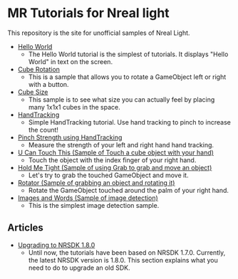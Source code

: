 # MR Tutorials for Nreal light

This repository is the site for unofficial samples of Nreal Light.

- [Hello World](https://github.com/karad/mr-tutorials-for-nreal-light/tree/main/HelloWorld)
    - The Hello World tutorial is the simplest of tutorials. It displays "Hello World" in text on the screen.
- [Cube Rotation](https://github.com/karad/mr-tutorials-for-nreal-light/tree/main/CubeRotation)
    - This is a sample that allows you to rotate a GameObject left or right with a button.
- [Cube Size](https://github.com/karad/mr-tutorials-for-nreal-light/tree/main/CubeSize)
    - This sample is to see what size you can actually feel by placing many 1x1x1 cubes in the space.
- [HandTracking](https://github.com/karad/mr-tutorials-for-nreal-light/tree/main/HandTracking)
    - Simple HandTracking tutorial. Use hand tracking to pinch to increase the count!
- [Pinch Strength using HandTracking](https://github.com/karad/mr-tutorials-for-nreal-light/tree/main/PinchStrength)
    - Measure the strength of your left and right hand hand tracking.
- [U Can Touch This (Sample of Touch a cube object with your hand)](https://github.com/karad/mr-tutorials-for-nreal-light/tree/main/UCanTouchThis)
    - Touch the object with the index finger of your right hand.
- [Hold Me Tight (Sample of using Grab to grab and move an object)](https://github.com/karad/mr-tutorials-for-nreal-light/tree/main/HoldMeTight)
    - Let's try to grab the touched GameObject and move it.
- [Rotator (Sample of grabbing an object and rotating it)](https://github.com/karad/mr-tutorials-for-nreal-light/tree/main/Rotator)
    - Rotate the GameObject touched around the palm of your right hand.
- [Images and Words (Sample of image detection)](https://github.com/karad/mr-tutorials-for-nreal-light/tree/main/ImagesAndWords)
    - This is the simplest image detection sample.

## Articles

- [Upgrading to NRSDK 1.8.0](https://github.com/karad/mr-tutorials-for-nreal-light/blob/main/Posts/UpgradingTo1-8-0-part-1.md)
    - Until now, the tutorials have been based on NRSDK 1.7.0. Currently, the latest NRSDK version is 1.8.0. This section explains what you need to do to upgrade an old SDK.

